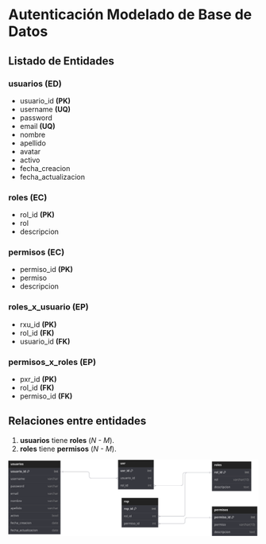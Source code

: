 # Autenticación Modelado de Base de Datos

## Listado de Entidades

### usuarios **(ED)**

- usuario_id **(PK)**
- username **(UQ)**
- password
- email **(UQ)**
- nombre
- apellido
- avatar
- activo
- fecha_creacion
- fecha_actualizacion

### roles **(EC)**

- rol_id **(PK)**
- rol
- descripcion

### permisos **(EC)**

- permiso_id **(PK)**
- permiso
- descripcion

### roles_x_usuario **(EP)**

- rxu_id **(PK)**
- rol_id **(FK)**
- usuario_id **(FK)**

### permisos_x_roles **(EP)**

- pxr_id **(PK)**
- rol_id **(FK)**
- permiso_id **(FK)**

## Relaciones entre entidades

1. **usuarios** tiene **roles** (_N - M_).
1. **roles** tiene **permisos** (_N - M_).

![Modelo Relacional](autenticacion.svg)